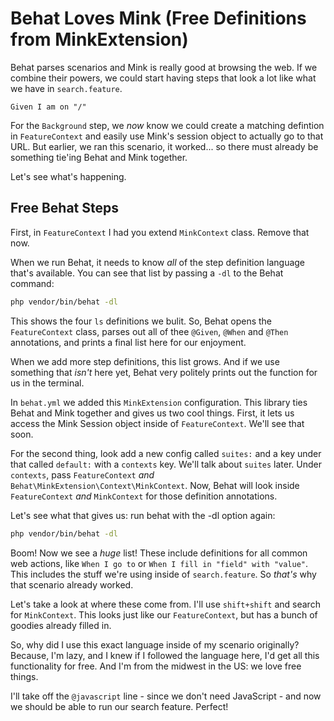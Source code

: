 # Behat Loves Mink (Free Definitions from MinkExtension)

Behat parses scenarios and Mink is really good at browsing the web.
If we combine their powers, we could start having steps that look
a lot like what we have in `search.feature`. 

    Given I am on "/"

For the `Background` step, we *now* know we could create a matching
defintion in `FeatureContext` and easily use Mink's session object
to actually go to that URL. But earlier, we ran this scenario,
it worked... so there must already be something tie'ing Behat and
Mink together.

Let's see what's happening.

## Free Behat Steps

First, in `FeatureContext` I had you extend `MinkContext` class. Remove that now. 

When we run Behat, it needs to know *all* of the step definition language that's
available. You can see that list by passing a `-dl` to the Behat command:

```bash
php vendor/bin/behat -dl
```

This shows the four `ls` definitions we bulit. So, Behat opens the `FeatureContext` class,
parses out all of thee `@Given`, `@When` and `@Then` annotations, and prints a final
list here for our enjoyment.

When we add more step definitions, this list grows. And if we use something that
*isn't* here yet, Behat very politely prints out the function for us in the terminal.

In `behat.yml` we added this `MinkExtension` configuration. This library ties
Behat and Mink together and gives us two cool things. First, it lets us access
the Mink Session object inside of `FeatureContext`. We'll see that soon.

For the second thing, look add a new config called `suites:` and a key under that
called `default:` with a `contexts` key. We'll talk about `suites` later. Under
`contexts`, pass `FeatureContext` *and*  `Behat\MinkExtension\Context\MinkContext`.
Now, Behat will look inside `FeatureContext` *and* `MinkContext` for those definition
annotations.

Let's see what that gives us: run behat with the -dl option again:

```bash
php vendor/bin/behat -dl
```

Boom! Now we see a *huge* list! These include definitions for all common web actions, like
`When I go to` or `When I fill in "field" with "value"`. This includes the stuff we're
using inside of `search.feature`. So *that's* why that scenario already worked.

Let's take a look at where these come from. I'll use `shift+shift` and search for `MinkContext`.
This looks just like our `FeatureContext`, but has a bunch of goodies already filled in.

So, why did I use this exact language inside of my scenario originally? Because, I'm lazy,
and I knew if I followed the language here, I'd get all this functionality for free. And
I'm from the midwest in the US: we love free things.

I'll take off the `@javascript` line - since we don't need JavaScript - and now we should
be able to run our search feature. Perfect!
